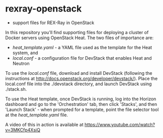 # rexray-openstack
* support files for REX-Ray in OpenStack

In this repository you'll find supporting files for deploying a cluster of Docker servers using OpenStack Heat. The two files of importance are:
- *heat_template.yaml* - a YAML file used as the template for the Heat system, and
- *local.conf* - a configuration file for DevStack that enables Heat and Neutron

To use the *local.conf* file, download and install DevStack (following the instructions at http://docs.openstack.org/developer/devstack/). Place the local.conf file into the ./devstack directory, and launch DevStack using ./stack.sh.

To use the Heat template, once DevStack is running, log into the Horizon dashboard and go to the 'Orchestration' tab, then click 'Stacks', and then 'Launch Stack' - when prompted for a template, point the file selector tool at the *heat_template.yaml* file.

A video of this in action is available at https://www.youtube.com/watch?v=3MKCfp4XsiQ
